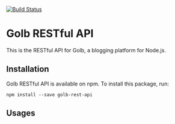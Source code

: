 [![Build Status](https://travis-ci.org/ippei-tanaka/golb-rest-api.svg?branch=master)](https://travis-ci.org/ippei-tanaka/simple-odm)

# Golb RESTful API

This is the RESTful API for Golb, a blogging platform for Node.js.

## Installation

Golb RESTful API is available on npm. To install this package, run:

```
npm install --save golb-rest-api
```

## Usages
